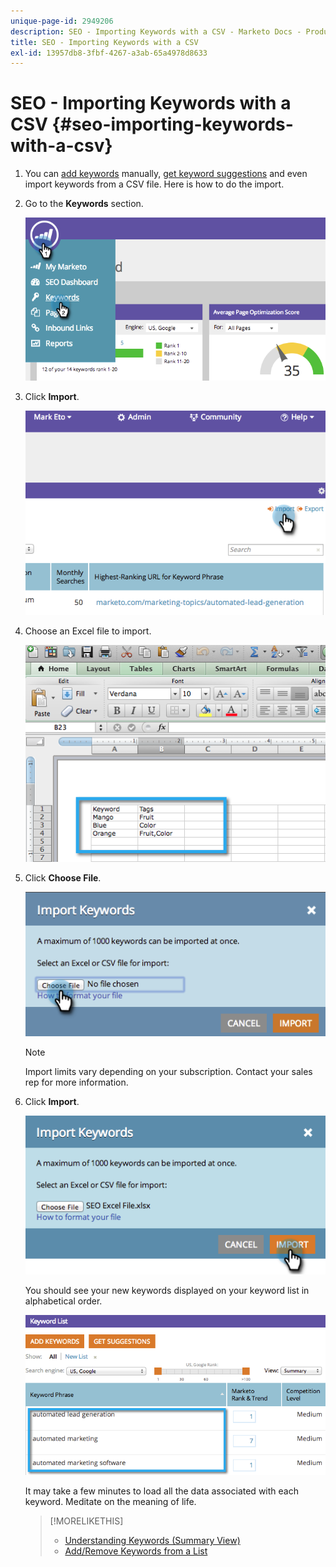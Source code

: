 ```yaml
---
unique-page-id: 2949206
description: SEO - Importing Keywords with a CSV - Marketo Docs - Product Documentation
title: SEO - Importing Keywords with a CSV
exl-id: 13957db8-3fbf-4267-a3ab-65a4978d8633
---
```

# SEO - Importing Keywords with a CSV {#seo-importing-keywords-with-a-csv}

1. You can [add keywords](/help/marketo/product-docs/additional-apps/seo/keywords/seo-add-keywords.md) manually, [get keyword suggestions](/help/marketo/product-docs/additional-apps/seo/keywords/seo-get-suggested-keywords.md) and even import keywords from a CSV file. Here is how to do the import.

1. Go to the **Keywords** section.

   ![](assets/image2014-9-18-11-3a44-3a25.png)

1. Click **Import**.

   ![](assets/image2014-9-18-11-3a44-3a36.png)

1. Choose an Excel file to import.

   ![](assets/image2014-9-18-11-3a44-3a42.png)

1. Click **Choose File**.

   ![](assets/image2014-9-18-11-3a44-3a46.png)

   >[!NOTE]
   >
   >Import limits vary depending on your subscription. Contact your sales rep for more information.

1. Click **Import**.

   ![](assets/image2014-9-18-11-3a45-3a25.png)

   You should see your new keywords displayed on your keyword list in alphabetical order.

   ![](assets/image2014-9-18-11-3a45-3a30.png)

   It may take a few minutes to load all the data associated with each keyword. Meditate on the meaning of life.

   >[!MORELIKETHIS]
   >
   >* [Understanding Keywords (Summary View)](/help/marketo/product-docs/additional-apps/seo/keywords/seo-understanding-keywords.md)
   >* [Add/Remove Keywords from a List](/help/marketo/product-docs/additional-apps/seo/keywords/seo-add-remove-keywords-from-a-list.md)
